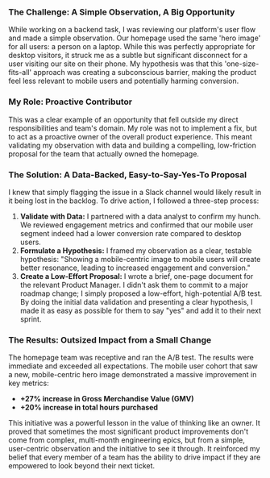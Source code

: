 ### **The Challenge: A Simple Observation, A Big Opportunity**

While working on a backend task, I was reviewing our platform's user flow and made a simple observation. Our homepage used the same 'hero image' for all users: a person on a laptop. While this was perfectly appropriate for desktop visitors, it struck me as a subtle but significant disconnect for a user visiting our site on their phone. My hypothesis was that this 'one-size-fits-all' approach was creating a subconscious barrier, making the product feel less relevant to mobile users and potentially harming conversion.

### **My Role: Proactive Contributor**

This was a clear example of an opportunity that fell outside my direct responsibilities and team's domain. My role was not to implement a fix, but to act as a proactive owner of the overall product experience. This meant validating my observation with data and building a compelling, low-friction proposal for the team that actually owned the homepage.

### **The Solution: A Data-Backed, Easy-to-Say-Yes-To Proposal**

I knew that simply flagging the issue in a Slack channel would likely result in it being lost in the backlog. To drive action, I followed a three-step process:

1.  **Validate with Data:** I partnered with a data analyst to confirm my hunch. We reviewed engagement metrics and confirmed that our mobile user segment indeed had a lower conversion rate compared to desktop users.
2.  **Formulate a Hypothesis:** I framed my observation as a clear, testable hypothesis: "Showing a mobile-centric image to mobile users will create better resonance, leading to increased engagement and conversion."
3.  **Create a Low-Effort Proposal:** I wrote a brief, one-page document for the relevant Product Manager. I didn't ask them to commit to a major roadmap change; I simply proposed a low-effort, high-potential A/B test. By doing the initial data validation and presenting a clear hypothesis, I made it as easy as possible for them to say "yes" and add it to their next sprint.

### **The Results: Outsized Impact from a Small Change**

The homepage team was receptive and ran the A/B test. The results were immediate and exceeded all expectations. The mobile user cohort that saw a new, mobile-centric hero image demonstrated a massive improvement in key metrics:

- **+27% increase in Gross Merchandise Value (GMV)**
- **+20% increase in total hours purchased**

This initiative was a powerful lesson in the value of thinking like an owner. It proved that sometimes the most significant product improvements don't come from complex, multi-month engineering epics, but from a simple, user-centric observation and the initiative to see it through. It reinforced my belief that every member of a team has the ability to drive impact if they are empowered to look beyond their next ticket.

